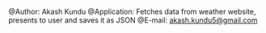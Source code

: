 @Author: Akash Kundu
@Application: Fetches data from weather website, presents to user and saves it as JSON
@E-mail: akash.kundu5@gmail.com
